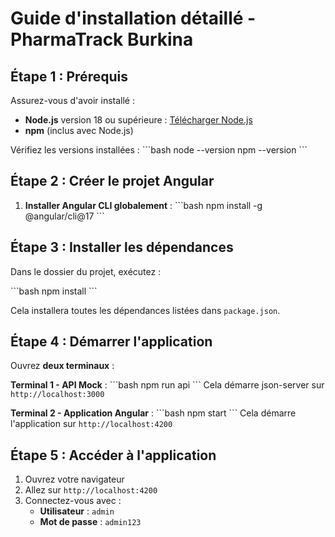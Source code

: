 # Guide d'installation détaillé - PharmaTrack Burkina

## Étape 1 : Prérequis

Assurez-vous d'avoir installé :
- **Node.js** version 18 ou supérieure : [Télécharger Node.js](https://nodejs.org/)
- **npm** (inclus avec Node.js)

Vérifiez les versions installées :
\`\`\`bash
node --version
npm --version
\`\`\`

## Étape 2 : Créer le projet Angular

1. **Installer Angular CLI globalement** :
\`\`\`bash
npm install -g @angular/cli@17
\`\`\`

## Étape 3 : Installer les dépendances

Dans le dossier du projet, exécutez :

\`\`\`bash
npm install
\`\`\`

Cela installera toutes les dépendances listées dans `package.json`.

## Étape 4 : Démarrer l'application


Ouvrez **deux terminaux** :

**Terminal 1 - API Mock** :
\`\`\`bash
npm run api
\`\`\`
Cela démarre json-server sur `http://localhost:3000`

**Terminal 2 - Application Angular** :
\`\`\`bash
npm start
\`\`\`
Cela démarre l'application sur `http://localhost:4200`


## Étape 5 : Accéder à l'application

1. Ouvrez votre navigateur
2. Allez sur `http://localhost:4200`
3. Connectez-vous avec :
   - **Utilisateur** : `admin`
   - **Mot de passe** : `admin123`

